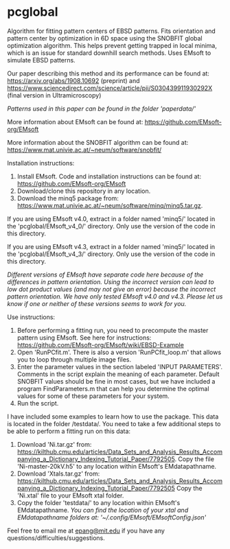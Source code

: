 # pcglobal
Algorithm for fitting pattern centers of EBSD patterns. Fits orientation and pattern center by optimization in 6D space using the SNOBFIT global optimization algorithm. This helps prevent getting trapped in local minima, which is an issue for standard downhill search methods. Uses EMsoft to simulate EBSD patterns. 

Our paper describing this method and its performance can be found at: https://arxiv.org/abs/1908.10692 (preprint) and https://www.sciencedirect.com/science/article/pii/S030439911930292X (final version in Ultramicroscopy)

*Patterns used in this paper can be found in the folder 'paperdata/'*

More information about EMsoft can be found at: https://github.com/EMsoft-org/EMsoft

More information about the SNOBFIT algorithm can be found at: https://www.mat.univie.ac.at/~neum/software/snobfit/

Installation instructions:
1. Install EMsoft. Code and installation instructions can be found at: https://github.com/EMsoft-org/EMsoft
2. Download/clone this repository in any location.
3. Download the minq5 package from: https://www.mat.univie.ac.at/~neum/software/minq/minq5.tar.gz. 

If you are using EMsoft v4.0, extract in a folder named 'minq5/' located in the 'pcglobal/EMsoft_v4_0/' directory. Only use the version of the code in this directory.

If you are using EMsoft v4.3, extract in a folder named 'minq5/' located in the 'pcglobal/EMsoft_v4_3/' directory. Only use the version of the code in this directory.

*Different versions of EMsoft have separate code here because of the differences in pattern orientation. Using the incorrect version can lead to low dot product values (and may not give an error) because the incorrect pattern orientation. We have only tested EMsoft v4.0 and v4.3. Please let us know if one or neither of these versions seems to work for you.*



Use instructions:
1. Before performing a fitting run, you need to precompute the master pattern using EMsoft. See here for instructions: https://github.com/EMsoft-org/EMsoft/wiki/EBSD-Example
2. Open 'RunPCfit.m'. There is also a version 'RunPCfit_loop.m' that allows you to loop through multiple image files.
3. Enter the parameter values in the section labeled 'INPUT PARAMETERS'. Comments in the script explain the meaning of each parameter. Default SNOBFIT values should be fine in most cases, but we have included a program FindParameters.m that can help you determine the optimal values for some of these parameters for your system.
4. Run the script.


I have included some examples to learn how to use the package. This data is located in the folder /testdata/. You need to take a few additional steps to be able to perform a fitting run on this data:
1. Download 'Ni.tar.gz' from: https://kilthub.cmu.edu/articles/Data_Sets_and_Analysis_Results_Accompanying_a_Dictionary_Indexing_Tutorial_Paper/7792505. Copy the file 'Ni-master-20kV.h5' to any location within EMsoft's EMdatapathname.
2. Download 'Xtals.tar.gz' from: https://kilthub.cmu.edu/articles/Data_Sets_and_Analysis_Results_Accompanying_a_Dictionary_Indexing_Tutorial_Paper/7792505
Copy the 'Ni.xtal' file to your EMsoft xtal folder. 
3. Copy the folder 'testdata/' to any location within EMsoft's EMdatapathname.
*You can find the location of your xtal and EMdatapathname folders at: '~/.config/EMsoft/EMsoftConfig.json'*


Feel free to email me at epang@mit.edu if you have any questions/difficulties/suggestions.

